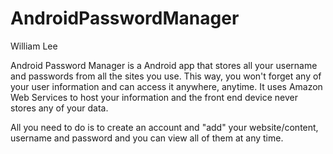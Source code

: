 # AndroidPasswordManager

William Lee

Android Password Manager is a Android app that stores all your username and passwords from all the sites you use. This way, you won't forget any of your user information and can access it anywhere, anytime. It uses Amazon Web Services to host your information and the front end device never stores any of your data. 

All you need to do is to create an account and "add" your website/content, username and password and you can view all of them at any time. 
